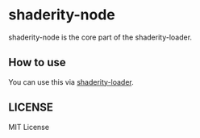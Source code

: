 # shaderity-node

shaderity-node is the core part of the shaderity-loader.

## How to use

You can use this via [shaderity-loader](https://github.com/actnwit/shaderity-loader).

## LICENSE

MIT License
